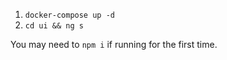 1) `docker-compose up -d`
2) `cd ui && ng s`

You may need to `npm i` if running for the first time.
